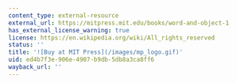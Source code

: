 ```yaml
---
content_type: external-resource
external_url: https://mitpress.mit.edu/books/word-and-object-1
has_external_license_warning: true
license: https://en.wikipedia.org/wiki/All_rights_reserved
status: ''
title: '![Buy at MIT Press](/images/mp_logo.gif)'
uid: ed4b7f3e-906e-4907-b9db-5db8a3ca8ff6
wayback_url: ''
---
```

